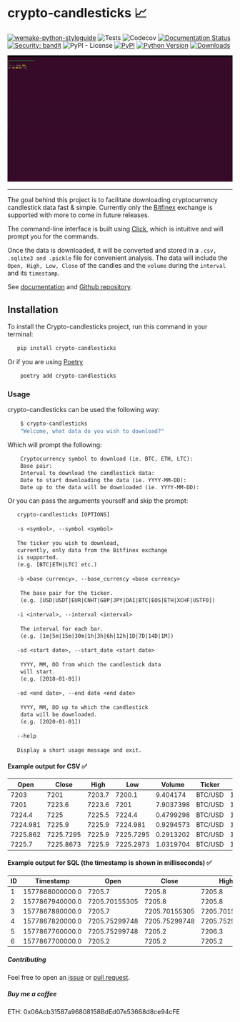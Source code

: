# crypto-candlesticks 📈

[![wemake-python-styleguide](https://img.shields.io/badge/style-wemake-000000.svg)](https://github.com/wemake-services/wemake-python-styleguide)
![Tests](https://github.com/Corfucinas/crypto-candlesticks/workflows/Tests/badge.svg)
![Codecov](https://github.com/Corfucinas/crypto-candlesticks/workflows/Codecov/badge.svg)
[![Documentation Status](https://readthedocs.org/projects/crypto-candlesticks/badge/?version=latest)](https://crypto-candlesticks.readthedocs.io/en/latest/?badge=latest)
[![Security: bandit](https://img.shields.io/badge/security-bandit-yellow.svg)](https://github.com/PyCQA/bandit)
![PyPI - License](https://img.shields.io/pypi/l/crypto_candlesticks)
[![PyPI](https://img.shields.io/pypi/v/crypto-candlesticks.svg)](https://pypi.org/project/crypto-candlesticks/)
[![Python Version](https://img.shields.io/pypi/pyversions/crypto-candlesticks.svg)](https://pypi.org/project/crypto-candlesticks/)
[![Downloads](https://pepy.tech/badge/crypto-candlesticks)](https://pepy.tech/project/crypto-candlesticks)

![gif-animation](https://raw.githubusercontent.com/Corfucinas/crypto-candlesticks/master/media/animation.gif)

---

The goal behind this project is to facilitate downloading cryptocurrency candlestick data fast & simple.
Currently only the [Bitfinex](https://www.bitfinex.com/) exchange is supported with more to come in future releases.

The command-line interface is built using [Click](https://click.palletsprojects.com/en/7.x/), which is intuitive and will prompt you for the commands.

Once the data is downloaded, it will be converted and stored in a `.csv, .sqlite3 and .pickle` file for convenient analysis.
The data will include the `Open, High, Low, Close` of the candles and the `volume` during the `interval` and its `timestamp`.

See [documentation](https://crypto-candlesticks.readthedocs.io/) and [Github repository](https://github.com/Corfucinas/crypto-candlesticks/).

## Installation

To install the Crypto-candlesticks project,
run this command in your terminal:

```bash
   pip install crypto-candlesticks
```

Or if you are using [Poetry](https://python-poetry.org/)

```bash
    poetry add crypto-candlesticks
```

### Usage

crypto-candlesticks can be used the following way:

```bash
    $ crypto-candlesticks
    "Welcome, what data do you wish to download?"
```

Which will prompt the following:

```text
    Cryptocurrency symbol to download (ie. BTC, ETH, LTC):
    Base pair:
    Interval to download the candlestick data:
    Date to start downloading the data (ie. YYYY-MM-DD):
    Date up to the data will be downloaded (ie. YYYY-MM-DD):
```

Or you can pass the arguments yourself and skip the prompt:

```text
   crypto-candlesticks [OPTIONS]

   -s <symbol>, --symbol <symbol>

   The ticker you wish to download,
   currently, only data from the Bitfinex exchange
   is supported.
   (e.g. [BTC|ETH|LTC] etc.)

   -b <base currency>, --base_currency <base currency>

    The base pair for the ticker.
    (e.g. [USD|USDT|EUR|CNHT|GBP|JPY|DAI|BTC|EOS|ETH|XCHF|USTF0])

   -i <interval>, --interval <interval>

    The interval for each bar.
    (e.g. [1m|5m|15m|30m|1h|3h|6h|12h|1D|7D|14D|1M])

   -sd <start date>, --start_date <start date>

    YYYY, MM, DD from which the candlestick data
    will start.
    (e.g. [2018-01-01])

   -ed <end date>, --end date <end date>

    YYYY, MM, DD up to which the candlestick
    data will be downloaded.
    (e.g. [2020-01-01])

   --help

   Display a short usage message and exit.
```

#### Example output for CSV ✅

| Open     | Close     | High   | Low       | Volume    | Ticker  | Date       | Time     |
| -------- | --------- | ------ | --------- | --------- | ------- | ---------- | -------- |
| 7203     | 7201      | 7203.7 | 7200.1    | 9.404174  | BTC/USD | 12/31/2019 | 16:00:00 |
| 7201     | 7223.6    | 7223.6 | 7201      | 7.9037398 | BTC/USD | 12/31/2019 | 16:01:00 |
| 7224.4   | 7225      | 7225.5 | 7224.4    | 0.4799298 | BTC/USD | 12/31/2019 | 16:02:00 |
| 7224.981 | 7225.9    | 7225.9 | 7224.981  | 0.9294573 | BTC/USD | 12/31/2019 | 16:03:00 |
| 7225.862 | 7225.7295 | 7225.9 | 7225.7295 | 0.2913202 | BTC/USD | 12/31/2019 | 16:04:00 |
| 7225.7   | 7225.8673 | 7225.9 | 7225.2973 | 1.0319704 | BTC/USD | 12/31/2019 | 16:05:00 |

#### Example output for SQL (the timestamp is shown in milliseconds) ✅

| ID  | Timestamp       | Open          | Close         | High          | Low           | Volume     | Ticker | Interval |
| --- | --------------- | ------------- | ------------- | ------------- | ------------- | ---------- | ------ | -------- |
| 1   | 1577868000000.0 | 7205.7        | 7205.8        | 7205.8        | 7205.7        | 0.07137942 | BTCUSD | 1m       |
| 2   | 1577867940000.0 | 7205.70155305 | 7205.8        | 7205.8        | 7205.70155305 | 0.035      | BTCUSD | 1m       |
| 3   | 1577867880000.0 | 7205.7        | 7205.70155305 | 7205.70155305 | 7205.7        | 0.025      | BTCUSD | 1m       |
| 4   | 1577867820000.0 | 7205.75299748 | 7205.75299748 | 7205.75299748 | 7205.7        | 0.075      | BTCUSD | 1m       |
| 5   | 1577867760000.0 | 7205.75299748 | 7205.2        | 7206.3        | 7205.2        | 0.005      | BTCUSD | 1m       |
| 6   | 1577867700000.0 | 7205.2        | 7205.2        | 7205.2        | 7205.2        | 4.5802     | BTCUSD | 1m       |

##### Contributing

Feel free to open an [issue](https://github.com/Corfucinas/crypto-candlesticks/issues/new) or [pull request](https://github.com/Corfucinas/crypto-candlesticks/pulls).

##### Buy me a coffee

ETH: 0x06Acb31587a96808158BdEd07e53668d8ce94cFE
